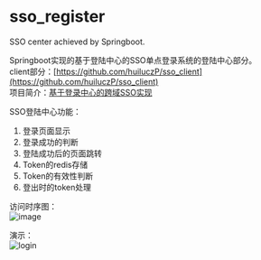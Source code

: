 # sso_register
SSO center achieved by Springboot.

Springboot实现的基于登陆中心的SSO单点登录系统的登陆中心部分。</br>
client部分：[https://github.com/huiluczP/sso_client](https://github.com/huiluczP/sso_client)</br>
项目简介：[基于登录中心的跨域SSO实现](https://blog.csdn.net/qq_41733192/article/details/124652716)

SSO登陆中心功能：
1.	登录页面显示
2.	登录成功的判断
3.	登陆成功后的页面跳转
4.	Token的redis存储
5.	Token的有效性判断
6.	登出时的token处理

访问时序图：</br>
![image](https://user-images.githubusercontent.com/36394708/167293384-c7af88d0-7beb-4094-a35a-65e5a4d4b1ee.png)

演示：</br>
![login](https://user-images.githubusercontent.com/36394708/167294633-f0ee1f83-553d-4cfa-bc11-77a6a99ca5b8.gif)


